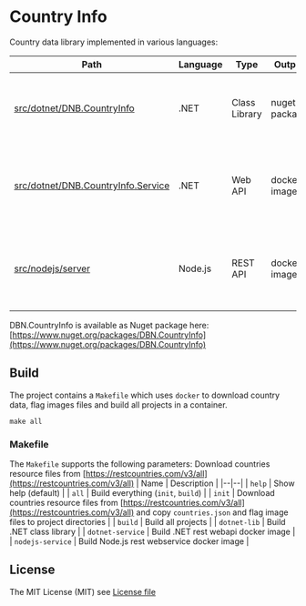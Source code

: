 # Country Info
Country data library implemented in various languages:

| Path   | Language   | Type  | Output  | Output Name | Description
|--|--|--|--|--|--|
| [src/dotnet/DNB.CountryInfo](https://github.com/dnbnt/countryinfo/blob/main/src/dotnet/DBN.CountryInfo/README.md)  | .NET  | Class Library  | nuget package  | DNB.CountryInfo.nupkg | .NET library that contains country data and flags |
| [src/dotnet/DNB.CountryInfo.Service](https://github.com/dnbnt/countryinfo/blob/main/src/dotnet/DBN.CountryInfo.Service/README.md)  | .NET  | Web API  | docker image  | dnbnt/countryinfo:1.0-net | Dockerized REST service that provides country data and flags |
| [src/nodejs/server](https://github.com/dnbnt/countryinfo/blob/main/src/nodejs/server/README.md) | Node.js  | REST API  | docker image  | dnbnt/countryinfo:1.0-nodejs | Dockerized REST service that provides country data and flags |

DBN.CountryInfo is available as Nuget package here: [https://www.nuget.org/packages/DBN.CountryInfo](https://www.nuget.org/packages/DBN.CountryInfo)

## Build
The project contains a `Makefile` which uses `docker` to download country data, flag images files and build all projects in a container.
```
make all
```

### Makefile
The `Makefile` supports the following parameters:
Download countries resource files from [https://restcountries.com/v3/all](https://restcountries.com/v3/all)
| Name  | Description |
|--|--|
| `help` | Show help (default) |
| `all` | Build everything (`init`, `build`) |
| `init` | Download countries resource files from [https://restcountries.com/v3/all](https://restcountries.com/v3/all) and copy `countries.json` and flag image files to project directories |
| `build` | Build all projects |
| `dotnet-lib` | Build .NET class library |
| `dotnet-service` | Build .NET rest webapi docker image |
| `nodejs-service` | Build Node.js rest webservice docker image |

## License
The MIT License (MIT) see [License file](https://github.com/dnbnt/countryinfo/blob/main/LICENSE)
